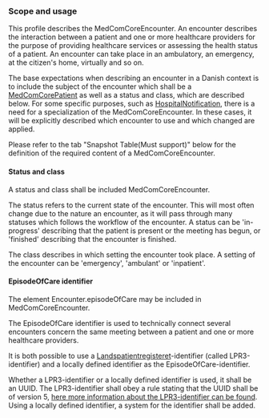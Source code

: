 ### Scope and usage 

This profile describes the MedComCoreEncounter. An encounter describes the interaction between a patient and one or more healthcare providers for the purpose of providing healthcare services or assessing the health status of a patient. An encounter can take place in an ambulatory, an emergency, at the citizen's home, virtually and so on. 

The base expectations when describing an encounter in a Danish context is to include the subject of the encounter which shall be a [MedComCorePatient](https://medcomfhir.dk/ig/core/StructureDefinition-medcom-core-patient.html) as well as a status and class, which are described below. For some specific purposes, such as [HospitalNotification](https://medcomfhir.dk/ig/hospitalnotification/), there is a need for a specialization of the MedComCoreEncounter. In these cases, it will be explicitly described which encounter to use and which changed are applied. 

Please refer to the tab "Snapshot Table(Must support)" below for the definition of the required content of a MedComCoreEncounter. 

#### Status and class

A status and class shall be included MedComCoreEncounter. 

The status refers to the current state of the encounter. This will most often change due to the nature an encounter, as it will pass through many statuses which follows the workflow of the encounter. A status can be 'in-progress' describing that the patient is present or the meeting has begun, or 'finished' describing that the encounter is finished.

The class describes in which setting the encounter took place. A setting of the encounter can be 'emergency', 'ambulant' or 'inpatient'.

#### EpisodeOfCare identifier

The element Encounter.episodeOfCare may be included in MedComCoreEncounter. 

The EpisodeOfCare identifier is used to technically connect several encounters concern the same meeting between a patient and one or more healthcare providers.

It is both possible to use a [Landspatientregisteret](https://www.esundhed.dk/Registre/Landspatientregisteret)-identifier (called LPR3-identifier) and a locally defined identifier as the EpisodeOfCare-identifier. 

Whether a LPR3-identifier or a locally defined identifier is used, it shall be an UUID. The LPR3-identifier shall obey a rule stating that the UUID shall be of version 5, [here more information about the LPR3-identifier can be found](https://scandihealth.github.io/lpr3-docs/). Using a locally defined identifier, a system for the identifier shall be added. 
